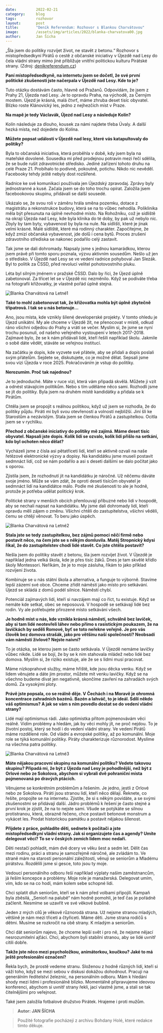 ```yaml
---
date:         2022-02-21
category:     blog
tags:         rozhovor
layout:       post
title:        "Deník Referendum: Rozhovor s Blankou Charvátovou"
image:        /assets/img/articles/2022/blanka-charvatova00.jpg
author:       Jan Šícha
---
```


„Šla jsem do politiky rozvíjet život, ne stavět z betonu.“ Rozhovor s místopředsedkyní Pirátů o cestě z občanské iniciativy v Újezdě nad Lesy do čela vládní strany mimo jiné přibližuje vnitřní politickou kulturu Pirátské strany. (Zdroj: [denikreferendum.cz](https://denikreferendum.cz/clanek/33686-blanka-charvatova-sla-jsem-do-politiky-rozvijet-zivot-ne-stavet-z-betonu?fbclid=IwAR2cPlvjT4QkVoxdjcaFNyrYgj7W0rEa4UVTPBTqLWm-d54RSC2dmjyls8Y))

**Paní místopředsedkyně, na internetu jsem se dočetl, že své první politické zkušenosti jste načerpala v Újezdě nad Lesy. Kde to je?**

Tuto otázku dostávám často, hlavně od Pražanů. Odpovídám, že jsem z Prahy 21, Újezda nad Lesy. Je to opravdu Praha, na východě, za Černým mostem. Újezd je krásná, malá čtvrť, máme zhruba deset tisíc obyvatel. Blízko roste Klánovický les, jedno z nejhezčích míst v Praze.

**Na mapě je tedy Václavák, Újezd nad Lesy a následuje Kolín?**

Kolín následuje za dlouho, kousek za námi najdete třeba Úvaly. A další hezká místa, než dojedete do Kolína.

**Můžete popsat události v Újezdě nad lesy, které vás katapultovaly do politiky?**

Byla to občanská iniciativa, která proběhla v době, kdy jsem byla na mateřské dovolené. Sousedka mi před prodejnou potravin mezi řečí sdělila, že se bude rušit zdravotnické středisko. Jediné zařízení tohoto druhu na celé Praze 21. Probíhalo to podivně, pokoutně, potichu. Nikdo nic nevěděl. Facebooky tehdy ještě nebyly dost rozšířené.

Radnice ke své komunikaci používala jen Újezdský zpravodaj. Zprávy byly jednostranné a kusé. Začala jsem se do toho trochu opírat. Založila jsem facebookovou skupinu, přidávali se další sousedé.

Ukázalo se, že svou roli v záměru hrála směna pozemku, dotace z magistrátu a rekonstrukce budovy, která se na to vůbec nehodila. Poliklinika měla být přesunuta na úplně nevhodné místo. Na Rohožníku, což je sídliště na okraji Újezda nad Lesy, kde byla klinika do té doby, by pak už nebylo nic. Zbyly by tam byty, vybavenost by byla na nule.
Na sídlišti, které je jinak velmi krásné. Malé sídliště, které má rodinný charakter. Započítejme, že když zmizí občanská vybavenost, jde dolů i cena bytů. Proces zrušení zdravotního střediska se nakonec podařilo celý zastavit.

Tak jsme se dali dohromady. Napsaly jsme s jednou kamarádkou, kterou jsem právě při tomto sporu poznala, výzvu aktivním sousedům. Nešlo už jen o středisko. V Újezdě nad Lesy se ve vedení radnice pohyboval Jan Slezák. Byl to politik za ČSSD, před revolucí velitel pohotovostního pluku.

Léta byl silným jménem v pražské ČSSD. Dalo by říci, že Újezd úplně zabetonoval. Za třicet let se v Újezdě nic nezměnilo. Když se podíváte třeba na fotografii křižovatky, je vlastně pořád úplně stejná.

![Blanka Charvátová na Letné1](https://pirati.cz/assets/img/articles/2022/blanka-charvatova-letna3.jpg)

**Také to mohl zabetonovat tak, že křižovatka mohla být úplně zbytečně třípatrová. I tak se u nás betonuje…**

Ano, jsou místa, kde vznikly šílené developerské projekty. V tomto ohledu je Újezd unikátní. My ale chceme v Újezdě žít, ne přenocovat v místě, odkud ráno všichni odjedou do Prahy a vrátí se večer. Myslím si, že jsme se nyní trochu posunuli, od našeho veřejného vystoupení v letech 2017-2018. Zajímavé bylo, že se k nám přidávali lidé, kteří řešili například školu. Jakmile o sobě dáte vědět, stáváte se veřejnou institucí.

Na začátku je dopis, kde vyzvete své přátele, aby se přidali a dopis poslali svým přátelům. Sejdete se, diskutujete, co je možné dělat. Sepsali jsme svou vizi Újezda v roce 2025. Pokračováním je vstup do politiky.

**Nerozumím. Proč tak najednou?**

Je to jednoduché. Máte v ruce vizi, která vám připadá skvělá. Můžete ji vzít a odnést stávajícím politikům. Nebo s tím uděláme něco sami. Rozhodli jsme se jít do politiky. Byla jsem na druhém místě kandidátky a přidala se k Pirátům.

Chtěla jsem se propojit s reálnou politikou, když už jsem se rozhodla, že do politiky půjdu. Piráti mi byli svou otevřeností a volností nejbližší. Jiní šli ke Starostům a nezávislým. Stala jsem se členkou Pirátů a zastupitelkou. Ocitla jsem se v rychlíku.

**Přechod z občanské iniciativy do politiky mě zajímá. Máme deset tisíc obyvatel. Napsali jste dopis. Kolik lidí se ozvalo, kolik lidí přišlo na setkání, kdo byl ochoten něco dělat?**

Vycházeli jsme z čísla asi pětatřiceti lidí, kteří se aktivně ozvali na naše řetězové elektronické výzvy a dopisy. Na kandidátku jsme museli postavit sedmnáct lidí, což se nám podařilo a asi s deseti dalšími se dalo počítat jako s oporou.

Zjistila jsem, že rozhodnutí jít na kandidátku je náročné. Už něčemu dáváte svoje jméno. Může se vám zdát, že oproti deseti tisícům obyvatel je sedmnáct lidí na kandidátce málo. Podle mé zkušenosti to ale je hodně, protože je potřeba udělat politický krok.

Politické strany v menších obcích přemlouvají příbuzné nebo lidi v hospodě, aby se nechali napsat na kandidátku. My jsme dali dohromady lidí, kteří opravdu měli zájem o změnu. Všichni chtěli do zastupitelstva, všichni věděli, čemu se chtějí věnovat. To beru jako úspěch.

![Blanka Charvátová na Letné2](https://pirati.cz/assets/img/articles/2022/blanka-charvatova-letna2.jpg)

**Stala jste se tedy zastupitelkou, bez zájmů pomoci něčí firmě nebo postavit něco, na čem jste se s někým domluvila. Matěj Stropnický kdysi říkal, že do zastupitelstev chodí lidé stavět. Co jste chtěla postavit?**

Nešla jsem do politiky stavět z betonu, šla jsem rozvíjet život. V Újezdě je například jedna velká škola, kde je přes tisíc žáků. Dnes je tam skvělé křídlo školy Montessori. Neříkám, že je to moje zásluha, říkám to jako příklad rozvíjení života.

Kombinuje se u nás státní škola a alternativa, a funguje to výborně. Stavíme lepší zázemí své obce. Chceme zřídit náměstí jako místo pro setkávání. Újezd se skládá z domů podél silnice. Náměstí chybí.

Potenciál zajímavých lidí, kteří si navzájem mají co říct, tu existuje. Když se nemáte kde setkat, obec se neposouvá. V hospodě se setkávají lidé bez rodin. Vy ale potřebujete přirozené místo setkávání všech.

**Je hodně míst u nás, kde vznikla krásná náměstí, schválně bez laviček, aby si tam lidé neotevřeli láhev nebo přímo s rasistickým poukazem, že na lavičkách by seděli Romové, byť se toto neřekne veřejně. Je pro vás člověk bez domova strašák, jako pro většinu naší společnosti? Neobsadí vám náměstí živlové? Nejste naivní?**

To je otázka, se kterou jsem se často setkávala. V Újezdě nemáme lavičky vůbec nikde. Lidé se bojí, že by se k nim stahovala mládež nebo lidé bez domova. Myslím si, že riziko existuje, ale že se s lidmi musí pracovat.

Máme nízkoprahové služby, máme hřiště, kde jsou děcka venku. Když se lidem věnujete a dáte jim prostor, můžete mít venku lavičky. Když se na všechno budeme dívat jen negativně, skončíme zavření na zahradách svých domů. Za vysokými ploty.

**Právě jste popsala, co se reálně děje. V Čechách i na Moravě je ohromná koncentrace zahradních bazénů. Bazén a lahváč, to je ideál. Sdílí někdo váš optimismus? A jak se vám s ním povedlo dostat se do vedení vládní strany?**

Lidé mají optimismus rádi. Jako optimistka přitom pojmenovávám věci reálně. Vidím problémy a hledám, jak by věci mohly jít, ne proč nejdou. To je životní postoj, který se hodí i do vedení vládní strany. Ve vedení Pirátů máme rozdělené role. Od vládní a evropské politiky, až po komunální. Moje role se týká komunální politiky. Piráty charakterizuje různorodost. Myslíme na všechna patra politiky.

![Blanka Charvátová na Letné3](https://pirati.cz/assets/img/articles/2022/blanka-charvatova-letna1.jpg)

**Máte nějakou pracovní skupinu na komunální politiku? Vedete takovou skupinu? Připadá mi, že být z Újezda nad Lesy je pohodlnější, než být z Orlové nebo ze Sokolova, abychom si vybrali dvě pohraniční místa pojmenovaná po dravých ptácích.**

Věnujeme se konkrétním problémům a řešením. Je jedno, jestli z Orlové nebo ze Sokolova. Piráti jsou stranou lidí, kteří něco dělají. Řeknete, co řešíte, propojíte se na internetu. Zjistíte, že si s někým povídáte, a se svými zkušenostmi se přidávají další.
Jádro problémů k řešení je často stejné a první krok je zjistit, že na to nejste sami. Všude se potýkáte se silnou protistranou, která, obrazně řečeno, chce postavit betonové monstrum a vykácet les. Prodat historickou památku a postavit nějakou šílenost.

**Přijdete z práce, pohladíte děti, sednete k počítači a jste místopředsedkyní vládní strany. Jak si organizujete čas a agendy? Umíte delegovat věci? To se v českých zemích lidem moc nedaří.**

Děti nestačí pohladit, mám dvě dcery ve věku šest a sedm let. Dělit čas mezi rodinu, práci a stranu je samozřejmě náročné, ale zvládám to. Ve straně mám na starosti personální záležitosti, věnuji se seniorům a Mladému pirátstvu. Rozdělili jsme si gesce, toto jsou ty moje.

Vedoucí personálního odboru řeší například výplaty našim zaměstnancům, já řeším koncepce a problémy. Moje role je manažerská. Delegovat umím, vím, kdo se na co hodí, mám kolem sebe schopné lidi.

Chci splatit dluh seniorům, kteří se k nám před volbami připojili. Kampaň byla zběsilá, „Senioři na palubě“ nám hodně pomohli, je teď čas je pořádně začlenit. Nesmíme se uzavřít ve své věkové bublině.

Jeden z mých cílů je věkově různorodá strana. Už nejsme stranou mladých, většině je nám mezi třiceti a čtyřiceti. Máme děti. Jsme strana rodičů s dětmi. Musíme se rozkročit na obě strany. K mladým a seniorům.

Chci dát seniorům najevo, že chceme lepší svět i pro ně, že nejsme nějací nesrozumitelní ajťáci. Chci, abychom byli stabilní stranou, aby se lidé uvnitř cítili dobře.

**Takže jste něco mezi psycholožkou, animátorkou, koučkou? Jaké to má ještě profesionální označení?**

Řekla bych, že prostě vedeme stranu. Složenou z hodně různých lidí, kteří si váží toho, když se mezi sebou v diskusi dokážou dohodnout. Pracuji na generálním ředitelství železnic, na personálním odboru. Mám k hledání shody mezi lidmi i profesionálně blízko. Momentálně připravujeme ideovou konferenci, abychom si uvnitř strany řekli, jací vlastně jsme, a stali se tak čitelnějšími pro veřejnost.

Také jsem založila fotbalové družstvo Pirátek. Hrajeme i proti mužům.

> **Autor: JAN ŠÍCHA**

> Použité fotografie pocházejí z archivu Bohdany Holé, které redakce tímto děkuje.
